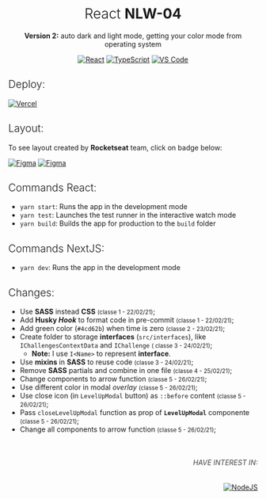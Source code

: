 <h1 align="center" style="font-weight: 300">React <strong>NLW-04</strong></h1>
<p align='center'><strong>Version 2:</strong> auto dark and light mode, getting your color mode from operating system</p>

<div align="center">
  <a href="#"><img src="https://img.shields.io/badge/react%20-%2320232a.svg?&style=for-the-badge&logo=react&logoColor=%2361DAFB" alt="React"/></a> <a href="#"><img src="https://img.shields.io/badge/typescript%20-%23007ACC.svg?&style=for-the-badge&logo=typescript&logoColor=white" alt="TypeScript" /></a> <a href="#"><img src="https://img.shields.io/badge/Visual_Studio_Code-0078D4?style=for-the-badge&logo=visual%20studio%20code&logoColor=white" alt="VS Code" /></a>
</div>

<h2 style="font-weight:300">Deploy:</h2>

<a href="https://moveit-tutods.vercel.app/">
  <img alt="Vercel" src="https://img.shields.io/badge/vercel%20-%23000000.svg?&style=for-the-badge&logo=vercel&logoColor=white" alt='Deploy'/>
</a>

<h2 style="font-weight:300">Layout:</h2>

To see layout created by **Rocketseat** team, click on badge below:

<a href="https://www.figma.com/file/UnPgRXKJulEvLAq3qkfRQX/Move.it-1.0" target="_blank"><img alt="Figma" src="https://img.shields.io/badge/figma%20-%23F24E1E.svg?&style=for-the-badge&logo=figma&logoColor=white"/></a>
<a href="https://www.figma.com/file/z4f450KFvYt3jmtF8AxjQq/Move.it-2.0?node-id=160%3A2761" target="_blank">
<img alt="Figma" src="https://img.shields.io/badge/figma%20-%20Suggestion%20to%20Future%20Version%20-%23007ACC.svg? &style=for-the-badge&logo=figma&logoColor=white"/>
</a>

<h2 style="font-weight:300">Commands React:</h2>

-   `yarn start`: Runs the app in the development mode
-   `yarn test`: Launches the test runner in the interactive watch mode
-   `yarn build`: Builds the app for production to the `build` folder

<h2 style="font-weight:300">Commands NextJS:</h2>

-   `yarn dev`: Runs the app in the development mode

<h2 style="font-weight: 300">Changes:</h2>

-   Use **SASS** instead **CSS** <small>(classe 1 - 22/02/21)</small>;
-   Add **Husky _Hook_** to format code in pre-commit <small>(classe 1 - 22/02/21)</small>;
-   Add green color (`#4cd62b`) when time is zero <small>(classe 2 - 23/02/21)</small>;
-   Create folder to storage **interfaces** (`src/interfaces`), like `IChallengesContextData` and `IChallenge` <small>(
    classe 3 - 24/02/21)</small>;
    -   **Note:** I use `I<Name>` to represent **interface**.
-   Use **mixins** in **SASS** to reuse code <small>(classe 3 - 24/02/21)</small>;
-   Remove **SASS** partials and combine in one file <small>(classe 4 - 25/02/21)</small>;
-   Change components to arrow function <small>(classe 5 - 26/02/21)</small>;
-   Use different color in modal _overlay_ <small>(classe 5 - 26/02/21)</small>;
-   Use close icon (in `LevelUpModal` button) as `::before` content <small>(classe 5 - 26/02/21)</small>;
-   Pass `closeLevelUpModal` function as prop of **`LevelUpModal`** componente <small>(classe 5 - 26/02/21)</small>;
-   Change all components to arrow function <small>(classe 5 - 26/02/21)</small>;

<div align="right" style="margin-top: 50px">
	<h6 style="text-transform: uppercase; color: #434343">Have interest in:</h6>
	<a href="https://github.com/TutoDS/nlw04-node">
      <img src="https://img.shields.io/badge/node.js%20NLW4%20-%2320232a.svg?&style=for-the-badge&logo=node.js&logoColor=%2343853D" alt="NodeJS"/>
    </a>
</div>
